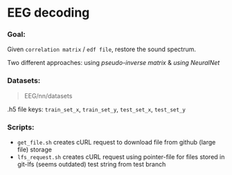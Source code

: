 # EEG decoding

### Goal:
Given `correlation matrix` / `edf file`, restore the sound spectrum.

Two different approaches: using *pseudo-inverse matrix* & *using NeuralNet*

### Datasets:
> EEG/nn/datasets

.h5 file keys: `train_set_x`, `train_set_y`, `test_set_x`, `test_set_y`

### Scripts:
* `get_file.sh` creates cURL request to download file from github (large file) storage
* `lfs_request.sh` creates cURL request using pointer-file for files stored in git-lfs (seems outdated)
test string from test branch 
